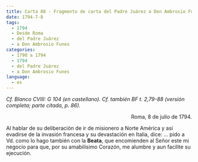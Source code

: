 ```yaml
---
title: Carta 88 - Fragmento de carta del Padre Juárez a Don Ambrosio Funes (Roma, 8 de julio de 1794).
date: 1794-7-8
tags:
  - 1794
  - Desde Roma
  - del Padre Juárez
  - a Don Ambrosio Funes
categories:
  - 1790 a 1794
  - 1794
  - del Padre Juárez
  - a Don Ambrosio Funes
language:
  - es
---
```


_Cf. Blanco CVIII: G 104 (en castellano).
Cf. también BF t. 2,79-88 (versión completa; parte citada, p. 86)._

<div align="right">
Roma, 8 de julio de 1794.
</div>

Al hablar de su deliberación de ir de misionero a Norte América y así evadirse de la invasión francesa y su devastación en Italia, dice: ... pido a Vd. como lo hago también con la __Beata__, que encomienden al Señor este mi negocio para que, por su amabilísimo Corazón, me alumbre y aun facilite su ejecución.
